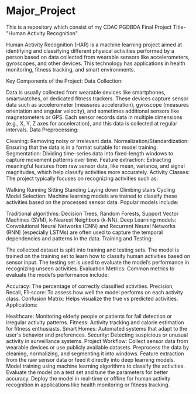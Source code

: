 # Major_Project
This is a repository which consist of my CDAC PGDBDA Final Project Title-"Human Activity Recognition"

Human Activity Recognition (HAR) is a machine learning project aimed at identifying and classifying different physical activities performed by a person based on data collected from wearable sensors like accelerometers, gyroscopes, and other devices. This technology has applications in health monitoring, fitness tracking, and smart environments.

Key Components of the Project:
Data Collection:

Data is usually collected from wearable devices like smartphones, smartwatches, or dedicated fitness trackers.
These devices capture sensor data such as accelerometer (measures acceleration), gyroscope (measures orientation and angular velocity), and sometimes additional sensors like magnetometers or GPS.
Each sensor records data in multiple dimensions (e.g., X, Y, Z axes for acceleration), and this data is collected at regular intervals.
Data Preprocessing:

Cleaning: Removing noisy or irrelevant data.
Normalization/Standardization: Ensuring that the data is in a format suitable for model training.
Segmentation: Dividing time-series data into fixed-length windows to capture movement patterns over time.
Feature extraction: Extracting meaningful features from raw sensor data, like mean, variance, and signal magnitudes, which help classify activities more accurately.
Activity Classes: The project typically focuses on recognizing activities such as:

Walking
Running
Sitting
Standing
Laying down
Climbing stairs
Cycling
Model Selection: Machine learning models are trained to classify these activities based on the processed sensor data. Popular models include:

Traditional algorithms: Decision Trees, Random Forests, Support Vector Machines (SVM), k-Nearest Neighbors (k-NN).
Deep Learning models: Convolutional Neural Networks (CNN) and Recurrent Neural Networks (RNN) (especially LSTMs) are often used to capture the temporal dependencies and patterns in the data.
Training and Testing:

The collected dataset is split into training and testing sets.
The model is trained on the training set to learn how to classify human activities based on sensor input.
The testing set is used to evaluate the model’s performance in recognizing unseen activities.
Evaluation Metrics: Common metrics to evaluate the model’s performance include:

Accuracy: The percentage of correctly classified activities.
Precision, Recall, F1-score: To assess how well the model performs on each activity class.
Confusion Matrix: Helps visualize the true vs predicted activities.
Applications:

Healthcare: Monitoring elderly people or patients for fall detection or irregular activity patterns.
Fitness: Activity tracking and calorie estimation for fitness enthusiasts.
Smart Homes: Automated systems that adapt to the user's behavior and preferences.
Security: Detecting suspicious or unusual activity in surveillance systems.
Project Workflow:
Collect sensor data from wearable devices or use publicly available datasets.
Preprocess the data by cleaning, normalizing, and segmenting it into windows.
Feature extraction from the raw sensor data or feed it directly into deep learning models.
Model training using machine learning algorithms to classify the activities.
Evaluate the model on a test set and tune the parameters for better accuracy.
Deploy the model in real-time or offline for human activity recognition in applications like health monitoring or fitness tracking.
